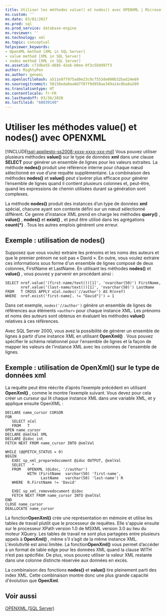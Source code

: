 ```yaml
---
title: Utiliser les méthodes value() et nodes() avec OPENXML | Microsoft Docs
ms.custom: ''
ms.date: 03/01/2017
ms.prod: sql
ms.prod_service: database-engine
ms.reviewer: ''
ms.technology: xml
ms.topic: conceptual
helpviewer_keywords:
- OpenXML method [XML in SQL Server]
- value method [XML in SQL Server]
- nodes method [XML in SQL Server]
ms.assetid: c73dbe55-d685-42eb-b0ee-9f3c5b9d97f3
author: MightyPen
ms.author: genemi
ms.openlocfilehash: a511e977975ad0e23c9cf553de000b32bad24e69
ms.sourcegitcommit: 58158eda0aa0d7f87f9d958ae349a14c0ba8a209
ms.translationtype: HT
ms.contentlocale: fr-FR
ms.lasthandoff: 03/30/2020
ms.locfileid: "68039140"
---
```

# <a name="use-the-value-and-nodes-methods-with-openxml"></a>Utiliser les méthodes value() et nodes() avec OPENXML
[!INCLUDE[tsql-appliesto-ss2008-xxxx-xxxx-xxx-md](../../includes/tsql-appliesto-ss2008-xxxx-xxxx-xxx-md.md)]
  Vous pouvez utiliser plusieurs méthodes **value()** sur le type de données **xml** dans une clause **SELECT** pour générer un ensemble de lignes pour les valeurs extraites. La méthode **nodes()** produit une référence interne pour chaque nœud sélectionné en vue d’une requête supplémentaire. La combinaison des méthodes **nodes()** et **value()** peut s’avérer plus efficace pour générer l’ensemble de lignes quand il contient plusieurs colonnes et, peut-être, quand les expressions de chemin utilisées durant sa génération sont complexes.  
  
 La méthode **nodes()** produit des instances d’un type de données **xml** spécial, chacune ayant son contexte défini sur un nœud sélectionné différent. Ce genre d’instance XML prend en charge les méthodes **query()** , **value()** , **nodes()** et **exist()** , et peut être utilisé dans les agrégations **count(\*)** . Tous les autres emplois génèrent une erreur.  
  
## <a name="example-using-nodes"></a>Exemple : utilisation de nodes()  
 Supposez que vous voulez extraire les prénoms et les noms des auteurs et que le premier prénom ne soit pas « David ». En outre, vous voulez extraire ces informations sous forme d'un ensemble de lignes composé de deux colonnes, FirstName et LastName. En utilisant les méthodes **nodes()** et **value()** , vous pouvez y parvenir en procédant ainsi :  
  
```  
SELECT nref.value('(first-name/text())[1]', 'nvarchar(50)') FirstName,  
       nref.value('(last-name/text())[1]', 'nvarchar(50)') LastName  
FROM   T CROSS APPLY xCol.nodes('//author') AS R(nref)  
WHERE  nref.exist('first-name[. != "David"]') = 1  
```  
  
 Dans cet exemple, `nodes('//author')` génère un ensemble de lignes de références aux éléments `<author>` pour chaque instance XML. Les prénoms et noms des auteurs sont obtenus en évaluant les méthodes **value()** relatives à ces références.  
  
 Avec SQL Server 2000, vous avez la possibilité de générer un ensemble de lignes à partir d’une instance XML en utilisant **OpenXml()** . Vous pouvez spécifier le schéma relationnel pour l'ensemble de lignes et la façon de mapper les valeurs de l'instance XML avec les colonnes de l'ensemble de lignes.  
  
## <a name="example-using-openxml-on-the-xml-data-type"></a>Exemple : utilisation de OpenXml() sur le type de données xml  
 La requête peut être réécrite d’après l’exemple précédent en utilisant **OpenXml()** , comme le montre l’exemple suivant. Vous devez pour cela créer un curseur qui lit chaque instance XML dans une variable XML, et y applique ensuite OpenXML :  
  
```  
DECLARE name_cursor CURSOR  
FOR  
   SELECT xCol   
   FROM   T  
OPEN name_cursor  
DECLARE @xmlVal XML  
DECLARE @idoc int  
FETCH NEXT FROM name_cursor INTO @xmlVal  
  
WHILE (@@FETCH_STATUS = 0)  
BEGIN  
   EXEC sp_xml_preparedocument @idoc OUTPUT, @xmlVal  
   SELECT   *  
   FROM   OPENXML (@idoc, '//author')  
          WITH (FirstName  varchar(50) 'first-name',  
                LastName   varchar(50) 'last-name') R  
   WHERE  R.FirstName != 'David'  
  
   EXEC sp_xml_removedocument @idoc  
   FETCH NEXT FROM name_cursor INTO @xmlVal  
END  
CLOSE name_cursor  
DEALLOCATE name_cursor   
```  
  
 La fonction**OpenXml()** crée une représentation en mémoire et utilise les tables de travail plutôt que le processeur de requêtes. Elle s'appuie ensuite sur le processeur XPath version 1.0 de MSXML version 3.0 au lieu du moteur XQuery. Les tables de travail ne sont plus partagées entre plusieurs appels à **OpenXml()** , même s’il s’agit de la même instance XML. L'évolutivité est ainsi limitée. La fonction**OpenXml()** vous permet d’accéder à un format de table edge pour les données XML quand la clause WITH n’est pas spécifiée. De plus, vous pouvez utiliser la valeur XML restante dans une colonne distincte réservée aux données en excès.  
  
 La combinaison des fonctions **nodes()** et **value()** tire pleinement parti des index XML. Cette combinaison montre donc une plus grande capacité d'évolution que **OpenXml**.  
  
## <a name="see-also"></a>Voir aussi  
 [OPENXML &#40;SQL Server&#41;](../../relational-databases/xml/openxml-sql-server.md)  
  
  
